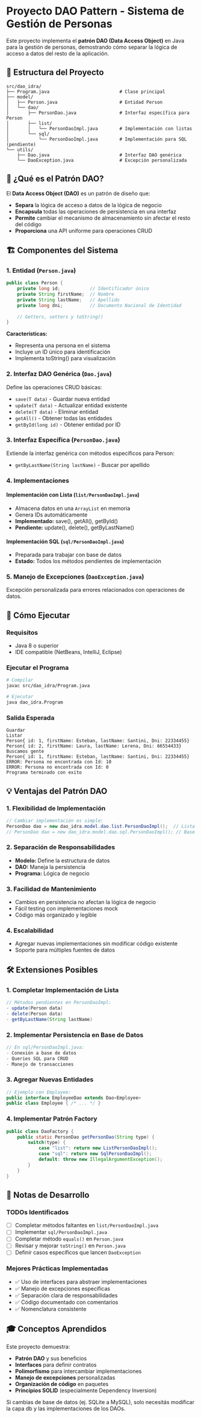 # Proyecto DAO Pattern - Sistema de Gestión de Personas

Este proyecto implementa el **patrón DAO (Data Access Object)** en Java para la gestión de personas, demostrando cómo separar la lógica de acceso a datos del resto de la aplicación.

## 📁 Estructura del Proyecto

```
src/dao_idra/
├── Program.java                          # Clase principal
├── model/
│   ├── Person.java                       # Entidad Person
│   └── dao/
│       ├── PersonDao.java                # Interfaz específica para Person
│       ├── list/
│       │   └── PersonDaoImpl.java        # Implementación con listas
│       └── sql/
│           └── PersonDaoImpl.java        # Implementación para SQL (pendiente)
└── utils/
    ├── Dao.java                          # Interfaz DAO genérica
    └── DaoException.java                 # Excepción personalizada
```

## 🎯 ¿Qué es el Patrón DAO?

El **Data Access Object (DAO)** es un patrón de diseño que:

- **Separa** la lógica de acceso a datos de la lógica de negocio
- **Encapsula** todas las operaciones de persistencia en una interfaz
- **Permite** cambiar el mecanismo de almacenamiento sin afectar el resto del código
- **Proporciona** una API uniforme para operaciones CRUD

## 🏗️ Componentes del Sistema

### 1. Entidad (`Person.java`)
```java
public class Person {
    private long id;           // Identificador único
    private String firstName;  // Nombre
    private String lastName;   // Apellido
    private long dni;          // Documento Nacional de Identidad
    
    // Getters, setters y toString()
}
```

**Características:**
- Representa una persona en el sistema
- Incluye un ID único para identificación
- Implementa toString() para visualización

### 2. Interfaz DAO Genérica (`Dao.java`)
Define las operaciones CRUD básicas:
- `save(T data)` - Guardar nueva entidad
- `update(T data)` - Actualizar entidad existente
- `delete(T data)` - Eliminar entidad
- `getAll()` - Obtener todas las entidades
- `getById(long id)` - Obtener entidad por ID

### 3. Interfaz Específica (`PersonDao.java`)
Extiende la interfaz genérica con métodos específicos para Person:
- `getByLastName(String lastName)` - Buscar por apellido

### 4. Implementaciones

#### Implementación con Lista (`list/PersonDaoImpl.java`)
- Almacena datos en una `ArrayList` en memoria
- Genera IDs automáticamente
- **Implementado:** save(), getAll(), getById()
- **Pendiente:** update(), delete(), getByLastName()

#### Implementación SQL (`sql/PersonDaoImpl.java`)
- Preparada para trabajar con base de datos
- **Estado:** Todos los métodos pendientes de implementación

### 5. Manejo de Excepciones (`DaoException.java`)
Excepción personalizada para errores relacionados con operaciones de datos.

## 🚀 Cómo Ejecutar

### Requisitos
- Java 8 o superior
- IDE compatible (NetBeans, IntelliJ, Eclipse)

### Ejecutar el Programa
```bash
# Compilar
javac src/dao_idra/Program.java

# Ejecutar
java dao_idra.Program
```

### Salida Esperada
```
Guardar
Listar
Person{ id: 1, firstName: Esteban, lastName: Santini, Dni: 22334455}
Person{ id: 2, firstName: Laura, lastName: Lerena, Dni: 66554433}
Buscamos gente
Person{ id: 1, firstName: Esteban, lastName: Santini, Dni: 22334455}
ERROR: Persona no encontrada con Id: 10
ERROR: Persona no encontrada con Id: 0
Programa terminado con exito
```

## 💡 Ventajas del Patrón DAO

### 1. **Flexibilidad de Implementación**
```java
// Cambiar implementación es simple:
PersonDao dao = new dao_idra.model.dao.list.PersonDaoImpl();  // Lista
// PersonDao dao = new dao_idra.model.dao.sql.PersonDaoImpl(); // Base de datos
```

### 2. **Separación de Responsabilidades**
- **Modelo:** Define la estructura de datos
- **DAO:** Maneja la persistencia
- **Programa:** Lógica de negocio

### 3. **Facilidad de Mantenimiento**
- Cambios en persistencia no afectan la lógica de negocio
- Fácil testing con implementaciones mock
- Código más organizado y legible

### 4. **Escalabilidad**
- Agregar nuevas implementaciones sin modificar código existente
- Soporte para múltiples fuentes de datos

## 🛠️ Extensiones Posibles

### 1. Completar Implementación de Lista
```java
// Métodos pendientes en PersonDaoImpl:
- update(Person data)
- delete(Person data)  
- getByLastName(String lastName)
```

### 2. Implementar Persistencia en Base de Datos
```java
// En sql/PersonDaoImpl.java:
- Conexión a base de datos
- Queries SQL para CRUD
- Manejo de transacciones
```

### 3. Agregar Nuevas Entidades
```java
// Ejemplo con Employee:
public interface EmployeeDao extends Dao<Employee>
public class Employee { /* ... */ }
```

### 4. Implementar Patrón Factory
```java
public class DaoFactory {
    public static PersonDao getPersonDao(String type) {
        switch(type) {
            case "list": return new ListPersonDaoImpl();
            case "sql": return new SqlPersonDaoImpl();
            default: throw new IllegalArgumentException();
        }
    }
}
```

## 📝 Notas de Desarrollo

### TODOs Identificados
- [ ] Completar métodos faltantes en `list/PersonDaoImpl.java`
- [ ] Implementar `sql/PersonDaoImpl.java`
- [ ] Completar método `equals()` en `Person.java`
- [ ] Revisar y mejorar `toString()` en `Person.java`
- [ ] Definir casos específicos que lancen `DaoException`

### Mejores Prácticas Implementadas
- ✅ Uso de interfaces para abstraer implementaciones
- ✅ Manejo de excepciones específicas
- ✅ Separación clara de responsabilidades
- ✅ Código documentado con comentarios
- ✅ Nomenclatura consistente

## 🎓 Conceptos Aprendidos

Este proyecto demuestra:
- **Patrón DAO** y sus beneficios
- **Interfaces** para definir contratos
- **Polimorfismo** para intercambiar implementaciones
- **Manejo de excepciones** personalizadas
- **Organización de código** en paquetes
- **Principios SOLID** (especialmente Dependency Inversion)













Si cambias de base de datos (ej. SQLite a MySQL), solo necesitás modificar la capa db y las implementaciones de los DAOs.
 
 
